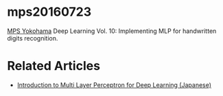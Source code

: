 # mps20160723
[MPS Yokohama](https://mpsamurai.org/) Deep Learning Vol. 10: Implementing MLP for handwritten digits recognition.

# Related Articles
* [Introduction to Multi Layer Perceptron for Deep Learning (Japanese)](http://qiita.com/JunyaKaneko/items/b3ec906be4fb8cb713ad)
